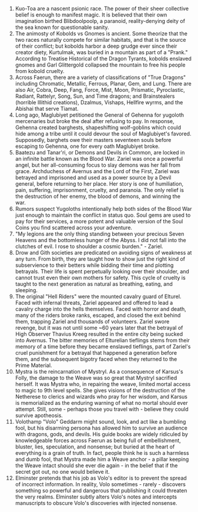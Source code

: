 1. Kuo-Toa are a nascent psionic race. The power of their sheer collective belief is enough to manifest magic. It is believed that their own imagination birthed Blibdoolpoolp, a paranoid, reality-denying deity of the sea known for questionable sanity.
2. The animosty of Kobolds vs Gnomes is ancient. Some theorize that the two races naturally compete for similar habitats, and that is the source of their conflict; but kobolds harbor a deep grudge ever since their creator diety, Kurtulmak, was buried in a mountain as part of a "Prank." According to Treatise Historical of the Dragon Tyrants, kobolds enslaved gnomes and Garl Glittergold collapsed the mountain to free his people from kobold cruelty.
3. Across Faerun, there are a variety of classifications of "True Dragons" including Chromatic, Metallic, Ferrous, Planar, Gem, and Lung. There are also Air, Cobra, Deep, Fang, Force, Mist, Moon, Prismatic, Pyroclastic, Radiant, Rattelyr, Song, Sun, and Time dragons; and Brainstealers (horrible Illithid creations), Dzalmus, Vishaps, Hellfire wyrms, and the Abishai that serve Tiamat.
4. Long ago, Maglubiyet petitioned the General of Gehenna for yugoloth mercenaries but broke the deal after refusing to pay. In response, Gehenna created barghests, shapeshifting wolf-goblins which could hide among a tribe until it could devour the soul of Maglubiyet's favored. Supposedly, barghets owe their masters seventeen souls before escaping to Gehenna, one for every oath Maglubiyet broke.
5. Baatezu and Tanar'ri, or Demons and Devils in Common, are locked in an infinite battle known as the Blood War. Zariel was once a powerful angel, but her all-consuming focus to slay demons was her fall from grace. Archduchess of Avernus and the Lord of the First, Zariel was betrayed and imprisoned and used as a power source by a Devil general, before returning to her place. Her story is one of humiliation, pain, suffering, imprisonment, cruelty, and paranoia. The only relief is the destruction of her enemy, the blood of demons, and winning the war.
6. Rumors suspect Yugoloths intentionally help both sides of the Blood War just enough to maintain the conflict in status quo. Soul gems are used to pay for their services, a more potent and valuable version of the Soul Coins you find scattered across your adventure.
7. "My legions are the only thing standing between your precious Seven Heavens and the bottomless hunger of the Abyss. I did not fall into the clutches of evil. I rose to shoulder a cosmic burden." - Zariel.
8. Drow and Gith societies are predicated on avoiding signs of weakness at any turn. From birth, they are taught how to show just the right kind of subservience to their betters while bidding their time and plotting betrayals. Their life is spent perpetually looking over their shoulder, and cannot trust even their own mothers for safety. This cycle of cruelty is taught to the next generation as natural as breathing, eating, and sleeping.
9. The original "Hell Riders" were the mounted cavalry guard of Elturel. Faced with infernal threats, Zariel appeared and offered to lead a cavalry charge into the hells themselves. Faced with horror and death, many of the riders broke ranks, escaped, and closed the exit behind them, trapping Zariel and thousands of volunteers. Zariel swore revenge, but it was not until some ~60 years later that the betrayal of High Observer Thavius Kreeg resulted in the entire city being sucked into Avernus. The bitter memories of Elturelian tieflings stems from their memory of a time before they became enslaved tieflings, part of Zariel's cruel punishment for a betrayal that happened a generation before them, and the subsequent bigotry faced when they returned to the Prime Material.
10. Mystra is the reincarnation of Mystryl. As a consequence of Karsus's Folly, the damage to the Weave was so great that Mystryl sacrified herself. It was Mystra who, in repairing the weave, limited mortal access to magic to 9th level spells. She gives visions of the destruction of the Netherese to clerics and wizards who pray for her wisdom, and Karsus is memorialized as the enduring warning of what no mortal should ever attempt. Still, some - perhaps those you travel with - believe they could survive apotheosis.
11. Volothamp "Volo" Geddarm might sound, look, and act like a bumbling fool, but his disarming persona has allowed him to survive an audience with dragons, gods, and devils. His guide books are widely ridiculed by knowledgeable forces across Faerun as being full of embellishment, bluster, lies, speculation, and nonsense; but buried at the heart of everything is a grain of truth. In fact, people think he is such a harmless and dumb fool, that Mystra made him a Weave anchor - a pillar keeping the Weave intact should she ever die again - in the belief that if the secret got out, no one would believe it.
12. Elminster pretends that his job as Volo's editor is to prevent the spread of incorrect information. In reality, Volo sometimes - rarely - discovers something so powerful and dangerous that publishing it could threaten the very realms. Elminster subtly alters Volo's notes and intercepts manuscripts to obscure Volo's discoveries with injected nonsense.
